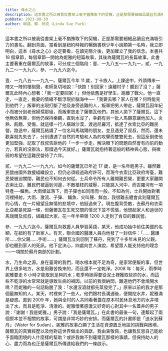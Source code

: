 ```yaml
---
title: 尋水之心
description: 這本書之所以被我從書架上毫不猶豫取下的契機，正是那需要細細品讀且充滿吸引力的書名。翻到背面，當看到是紐約時報的暢銷書榜少……
pubDate: 2023-08-30
author: 琳達．蘇．帕克（Linda Sue Park）
---
```


這本書之所以被我從書架上毫不猶豫取下的契機，正是那需要細細品讀且充滿吸引力的書名。翻到背面，當看到是紐約時報的暢銷書榜少年小說類第一名時，我立即明白，這本《尋水之心》必定要看，在讀完簡介後，更加確立了我的信念。本書共 18 個章節，每個章節一開始為妮雅的短篇故事，其後為薩爾瓦的長篇故事。此書主要著重在薩爾瓦的故事，可分成三個階段：壹、一九八五～一九九一，貳、一九九二～一九九六，參、一九九六迄今。

壹、一九八五～一九九一。薩爾瓦今年 11 歲，丁卡族人。上課途中，外頭傳來一陣又一陣的槍砲聲，老師急切地說：「快跑！別回家！遠離村子！聽到了沒？」薩爾瓦此時內心想著：「我一定要回家！」但他依舊是好學生，跑離了戰火。他一直走，一直走，擔憂的情緒不斷浮現於腦海中──「我要去哪？家人在哪？何時能見到他們？」叛軍的出現打斷了他及身旁逃難的人，叛軍把男人帶走，薩爾瓦因年紀小而被分到老弱婦孺那組，而叛軍放走了薩爾瓦他們。其他人拋下了薩爾瓦，這下他無依無靠，但他仍保持樂觀，直到水沒了，幸虧有另一批人馬願意讓他加入。炎熱、飢餓、受傷，就這樣一行人橫越沙漠，渡過尼羅河，抵達了衣索比亞的難民營。路途中，薩爾瓦結識了一位名叫馬瑞爾的朋友，並且遇見了叔叔，然而，還未歡喜就先失去了，分別遭遇了自然的考驗和人為的攻擊而雙雙死去，但這反倒使他更加堅強，記取了叔叔告訴他的「一步一步走，解決眼下的問題自然會有向前的動力，若真的沒辦法，那撐過今天就好。」薩爾瓦就抱持著這般的精神與心態，與微弱的希望在這難民營待了六年。

貳、一九九二～一九九六。如今的薩爾瓦已年近 17 歲，是一名年輕男子。雖然難民營由國外救援組織設立，但仍必須經過政府許可，而現今衣索比亞政府垮臺，難民營被迫關閉，難民也不知何去何從。士兵命令所有人離開難民營，更要大家離開衣索比亞，難民們被逼到河邊，不敵槍枝的威壓，只能跳入河中，而吉羅河有一項特產──鱷魚。大雨傾盆落下，而子彈也如同雨而一般，不知為何，士兵開始對著河裡掃射。大雨、激流、子彈、 鱷魚、尖叫聲、鮮血，我很難去體會此刻薩爾瓦的心情，在一片絕望且無情的悲境中，他挺過來了。現在腹背受敵，去蘇丹和衣索比亞都是死路一條，但薩爾瓦在生死交關的情況下並不慌張，他想起家人和過世的馬瑞爾及叔叔，組織起大家，花一年半帶領 1200 人走到了肯亞的難民營。

參、一九九六迄今。薩爾瓦向救援人員學習英語，某天，他成功抽中前往美國的名額，在紐約有了新家人。有天，聯合國的醫護人員向他發了一封信件：「……醫護所……你父親……手術……」薩爾瓦立刻回到了蘇丹，見到了十多年未見的父親，卻也聽到家人的死訊。他下定決心，四處向世人演說，希望眾人能支持他的理念──一項關於蘇丹南部的計劃。

水，乃生命之源。身在臺灣的我們，喝水根本就不足為奇，是家常便飯的事，但世界上很多地方，水是用艱苦換來的，而且還不一定乾淨。2008 年：每天，雨季時妮雅要走 8 小時才能取到足夠的水；乾季時她得要從泥土裡獲取些許的水，而這些不乾淨的水常常就是導致生病的禍因。以前的我很納悶，難道他們不會燒開水嗎？而妮雅的一句話點醒了我：「水還沒滾就都先蒸發完了。」原來以前的我才是那個最無知的人。某天，村裡來了一些人，他們跟村長溝通後，便開挖水井，妮雅滿是疑惑。直到 2009 年，她與全村的人共同看著蓋在原本村民休息地方的水井噴出了水，而且是乾淨、清澈的。妮雅懷著感激又好奇的心對其中一名蓋井的男子說：「謝謝！我是妮雅。」男子說：「我是薩爾瓦。」在此書的最後一句，連繫起了兩個原本並不相關的故事，可謂是非常巧妙的安排。而薩爾瓦的計畫即是「送水到蘇丹」（Water for Sudan）。妮雅的故事凸顯了生活在資源匱乏地區的挑戰與困境，薩爾瓦的真實經歷以及他對這世界做出的貢獻，我由衷敬佩，也讓我反思自己能給予面臨困境的人什麼樣的幫助？或許我做不到薩爾瓦那樣的事蹟，但保持助人的心、盡力而為也正是薩爾瓦所傳達給我們的一條啟示。
